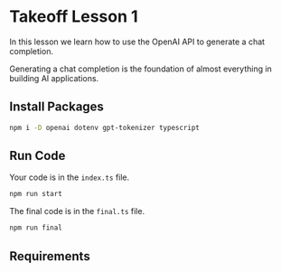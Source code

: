 # Takeoff Lesson 1

In this lesson we learn how to use the OpenAI API to generate a chat completion.

Generating a chat completion is the foundation of almost everything in building AI applications.

## Install Packages

```bash
npm i -D openai dotenv gpt-tokenizer typescript
```

## Run Code

Your code is in the `index.ts` file.

```bash
npm run start
```

The final code is in the `final.ts` file.

```bash
npm run final
```

## Requirements
